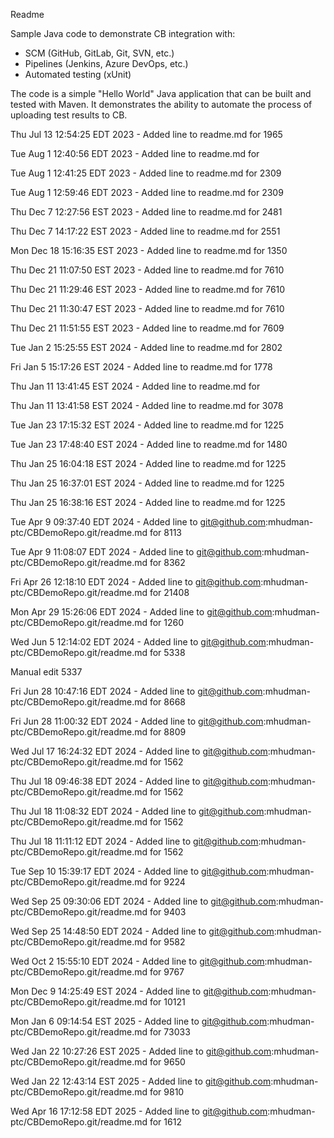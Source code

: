 Readme

Sample Java code to demonstrate CB integration with:
- SCM (GitHub, GitLab, Git, SVN, etc.)
- Pipelines (Jenkins, Azure DevOps, etc.)
- Automated testing (xUnit)

The code is a simple "Hello World" Java application that can be built and 
tested with Maven. It demonstrates the ability to automate the process of
uploading test results to CB.



Thu Jul 13 12:54:25 EDT 2023 - Added line to readme.md for 1965

Tue Aug  1 12:40:56 EDT 2023 - Added line to readme.md for 

Tue Aug  1 12:41:25 EDT 2023 - Added line to readme.md for 2309

Tue Aug  1 12:59:46 EDT 2023 - Added line to readme.md for 2309

Thu Dec  7 12:27:56 EST 2023 - Added line to readme.md for 2481

Thu Dec  7 14:17:22 EST 2023 - Added line to readme.md for 2551

Mon Dec 18 15:16:35 EST 2023 - Added line to readme.md for 1350

Thu Dec 21 11:07:50 EST 2023 - Added line to readme.md for 7610

Thu Dec 21 11:29:46 EST 2023 - Added line to readme.md for 7610

Thu Dec 21 11:30:47 EST 2023 - Added line to readme.md for 7610

Thu Dec 21 11:51:55 EST 2023 - Added line to readme.md for 7609

Tue Jan  2 15:25:55 EST 2024 - Added line to readme.md for 2802

Fri Jan  5 15:17:26 EST 2024 - Added line to readme.md for 1778

Thu Jan 11 13:41:45 EST 2024 - Added line to readme.md for 

Thu Jan 11 13:41:58 EST 2024 - Added line to readme.md for 3078

Tue Jan 23 17:15:32 EST 2024 - Added line to readme.md for 1225

Tue Jan 23 17:48:40 EST 2024 - Added line to readme.md for 1480

Thu Jan 25 16:04:18 EST 2024 - Added line to readme.md for 1225

Thu Jan 25 16:37:01 EST 2024 - Added line to readme.md for 1225

Thu Jan 25 16:38:16 EST 2024 - Added line to readme.md for 1225

Tue Apr  9 09:37:40 EDT 2024 - Added line to git@github.com:mhudman-ptc/CBDemoRepo.git/readme.md for 8113

Tue Apr  9 11:08:07 EDT 2024 - Added line to git@github.com:mhudman-ptc/CBDemoRepo.git/readme.md for 8362

Fri Apr 26 12:18:10 EDT 2024 - Added line to git@github.com:mhudman-ptc/CBDemoRepo.git/readme.md for 21408

Mon Apr 29 15:26:06 EDT 2024 - Added line to git@github.com:mhudman-ptc/CBDemoRepo.git/readme.md for 1260

Wed Jun  5 12:14:02 EDT 2024 - Added line to git@github.com:mhudman-ptc/CBDemoRepo.git/readme.md for 5338



Manual edit 5337

Fri Jun 28 10:47:16 EDT 2024 - Added line to git@github.com:mhudman-ptc/CBDemoRepo.git/readme.md for 8668

Fri Jun 28 11:00:32 EDT 2024 - Added line to git@github.com:mhudman-ptc/CBDemoRepo.git/readme.md for 8809

Wed Jul 17 16:24:32 EDT 2024 - Added line to git@github.com:mhudman-ptc/CBDemoRepo.git/readme.md for 1562

Thu Jul 18 09:46:38 EDT 2024 - Added line to git@github.com:mhudman-ptc/CBDemoRepo.git/readme.md for 1562

Thu Jul 18 11:08:32 EDT 2024 - Added line to git@github.com:mhudman-ptc/CBDemoRepo.git/readme.md for 1562

Thu Jul 18 11:11:12 EDT 2024 - Added line to git@github.com:mhudman-ptc/CBDemoRepo.git/readme.md for 1562

Tue Sep 10 15:39:17 EDT 2024 - Added line to git@github.com:mhudman-ptc/CBDemoRepo.git/readme.md for 9224

Wed Sep 25 09:30:06 EDT 2024 - Added line to git@github.com:mhudman-ptc/CBDemoRepo.git/readme.md for 9403

Wed Sep 25 14:48:50 EDT 2024 - Added line to git@github.com:mhudman-ptc/CBDemoRepo.git/readme.md for 9582

Wed Oct  2 15:55:10 EDT 2024 - Added line to git@github.com:mhudman-ptc/CBDemoRepo.git/readme.md for 9767

Mon Dec  9 14:25:49 EST 2024 - Added line to git@github.com:mhudman-ptc/CBDemoRepo.git/readme.md for 10121

Mon Jan  6 09:14:54 EST 2025 - Added line to git@github.com:mhudman-ptc/CBDemoRepo.git/readme.md for 73033

Wed Jan 22 10:27:26 EST 2025 - Added line to git@github.com:mhudman-ptc/CBDemoRepo.git/readme.md for 9650

Wed Jan 22 12:43:14 EST 2025 - Added line to git@github.com:mhudman-ptc/CBDemoRepo.git/readme.md for 9810

Wed Apr 16 17:12:58 EDT 2025 - Added line to git@github.com:mhudman-ptc/CBDemoRepo.git/readme.md for 1612

